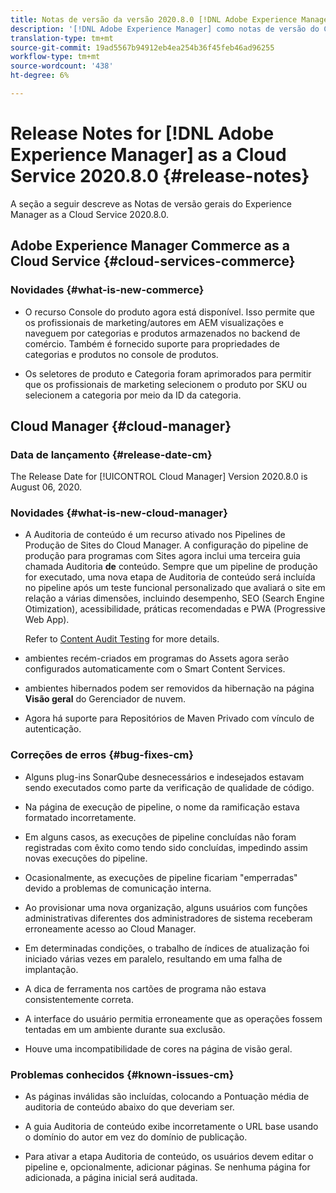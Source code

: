 ```yaml
---
title: Notas de versão da versão 2020.8.0 [!DNL Adobe Experience Manager] como Cloud Service.
description: '[!DNL Adobe Experience Manager] como notas de versão do Cloud Service para 2020.8.0.'
translation-type: tm+mt
source-git-commit: 19ad5567b94912eb4ea254b36f45feb46ad96255
workflow-type: tm+mt
source-wordcount: '438'
ht-degree: 6%

---
```



# Release Notes for [!DNL Adobe Experience Manager] as a Cloud Service 2020.8.0 {#release-notes}

A seção a seguir descreve as Notas de versão gerais do Experience Manager as a Cloud Service 2020.8.0.

## Adobe Experience Manager Commerce as a Cloud Service {#cloud-services-commerce}

### Novidades {#what-is-new-commerce}

* O recurso Console do produto agora está disponível. Isso permite que os profissionais de marketing/autores em AEM visualizações e naveguem por categorias e produtos armazenados no backend de comércio. Também é fornecido suporte para propriedades de categorias e produtos no console de produtos.

* Os seletores de produto e Categoria foram aprimorados para permitir que os profissionais de marketing selecionem o produto por SKU ou selecionem a categoria por meio da ID da categoria.

## Cloud Manager {#cloud-manager}

### Data de lançamento {#release-date-cm}

The Release Date for [!UICONTROL Cloud Manager] Version 2020.8.0 is August 06, 2020.

### Novidades {#what-is-new-cloud-manager}

* A Auditoria de conteúdo é um recurso ativado nos Pipelines de Produção de Sites do Cloud Manager. A configuração do pipeline de produção para programas com Sites agora inclui uma terceira guia chamada Auditoria **de** conteúdo. Sempre que um pipeline de produção for executado, uma nova etapa de Auditoria de conteúdo será incluída no pipeline após um teste funcional personalizado que avaliará o site em relação a várias dimensões, incluindo desempenho, SEO (Search Engine Otimization), acessibilidade, práticas recomendadas e PWA (Progressive Web App).

   Refer to [Content Audit Testing](/help/implementing/developing/introduction/understand-test-results.md#content-audit-testing) for more details.

* ambientes recém-criados em programas do Assets agora serão configurados automaticamente com o Smart Content Services.

* ambientes hibernados podem ser removidos da hibernação na página **Visão geral** do Gerenciador de nuvem.

* Agora há suporte para Repositórios de Maven Privado com vínculo de autenticação.

### Correções de erros {#bug-fixes-cm}

* Alguns plug-ins SonarQube desnecessários e indesejados estavam sendo executados como parte da verificação de qualidade de código.

* Na página de execução de pipeline, o nome da ramificação estava formatado incorretamente.

* Em alguns casos, as execuções de pipeline concluídas não foram registradas com êxito como tendo sido concluídas, impedindo assim novas execuções do pipeline.

* Ocasionalmente, as execuções de pipeline ficariam &quot;emperradas&quot; devido a problemas de comunicação interna.

* Ao provisionar uma nova organização, alguns usuários com funções administrativas diferentes dos administradores de sistema receberam erroneamente acesso ao Cloud Manager.

* Em determinadas condições, o trabalho de índices de atualização foi iniciado várias vezes em paralelo, resultando em uma falha de implantação.

* A dica de ferramenta nos cartões de programa não estava consistentemente correta.

* A interface do usuário permitia erroneamente que as operações fossem tentadas em um ambiente durante sua exclusão.

* Houve uma incompatibilidade de cores na página de visão geral.

### Problemas conhecidos {#known-issues-cm}

* As páginas inválidas são incluídas, colocando a Pontuação média de auditoria de conteúdo abaixo do que deveriam ser.

* A guia Auditoria de conteúdo exibe incorretamente o URL base usando o domínio do autor em vez do domínio de publicação.

* Para ativar a etapa Auditoria de conteúdo, os usuários devem editar o pipeline e, opcionalmente, adicionar páginas. Se nenhuma página for adicionada, a página inicial será auditada.

